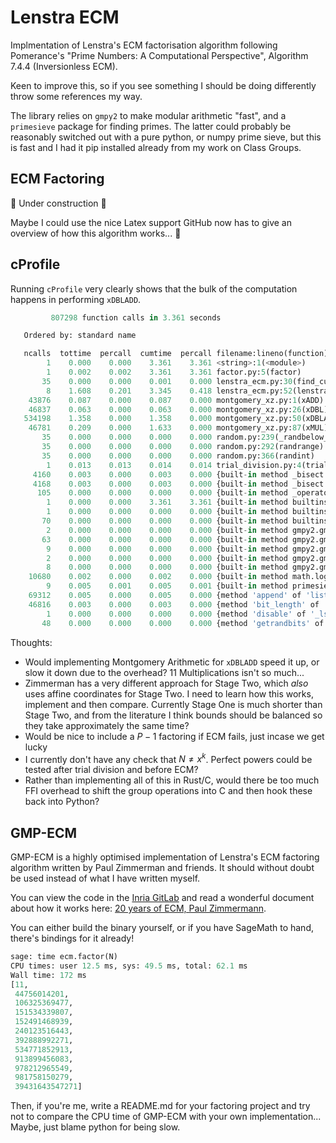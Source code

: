 # Lenstra ECM

Implmentation of Lenstra's ECM factorisation algorithm following Pomerance's "Prime Numbers: A Computational Perspective", Algorithm 7.4.4 (Inversionless ECM).

Keen to improve this, so if you see something I should be doing differently throw some references my way.

The library relies on `gmpy2` to make modular arithmetic "fast", and a `primesieve` package for finding primes. The latter could probably be reasonably switched out with a pure python, or numpy prime sieve, but this is fast and I had it pip installed already from my work on Class Groups.

## ECM Factoring

:construction: Under construction :construction:

Maybe I could use the nice Latex support GitHub now has to give an overview of how this algorithm works... :eyes:

## cProfile

Running `cProfile` very clearly shows that the bulk of the computation happens in performing `xDBLADD`.


```py
         807298 function calls in 3.361 seconds

   Ordered by: standard name

   ncalls  tottime  percall  cumtime  percall filename:lineno(function)
        1    0.000    0.000    3.361    3.361 <string>:1(<module>)
        1    0.002    0.002    3.361    3.361 factor.py:5(factor)
       35    0.000    0.000    0.001    0.000 lenstra_ecm.py:30(find_curve)
        8    1.608    0.201    3.345    0.418 lenstra_ecm.py:52(lenstra_ecm)
    43876    0.087    0.000    0.087    0.000 montgomery_xz.py:1(xADD)
    46837    0.063    0.000    0.063    0.000 montgomery_xz.py:26(xDBL)
   534198    1.358    0.000    1.358    0.000 montgomery_xz.py:50(xDBLADD)
    46781    0.209    0.000    1.633    0.000 montgomery_xz.py:87(xMUL)
       35    0.000    0.000    0.000    0.000 random.py:239(_randbelow_with_getrandbits)
       35    0.000    0.000    0.000    0.000 random.py:292(randrange)
       35    0.000    0.000    0.000    0.000 random.py:366(randint)
        1    0.013    0.013    0.014    0.014 trial_division.py:4(trial_division)
     4160    0.003    0.000    0.003    0.000 {built-in method _bisect.bisect_left}
     4168    0.003    0.000    0.003    0.000 {built-in method _bisect.bisect_right}
      105    0.000    0.000    0.000    0.000 {built-in method _operator.index}
        1    0.000    0.000    3.361    3.361 {built-in method builtins.exec}
        1    0.000    0.000    0.000    0.000 {built-in method builtins.min}
       70    0.000    0.000    0.000    0.000 {built-in method builtins.pow}
        2    0.000    0.000    0.000    0.000 {built-in method gmpy2.gmpy2.ceil}
       63    0.000    0.000    0.000    0.000 {built-in method gmpy2.gmpy2.gcd}
        9    0.000    0.000    0.000    0.000 {built-in method gmpy2.gmpy2.is_prime}
        2    0.000    0.000    0.000    0.000 {built-in method gmpy2.gmpy2.isqrt}
        8    0.000    0.000    0.000    0.000 {built-in method gmpy2.gmpy2.sqrt}
    10680    0.002    0.000    0.002    0.000 {built-in method math.log}
        9    0.005    0.001    0.005    0.001 {built-in method primesieve._primesieve.primes}
    69312    0.005    0.000    0.005    0.000 {method 'append' of 'list' objects}
    46816    0.003    0.000    0.003    0.000 {method 'bit_length' of 'int' objects}
        1    0.000    0.000    0.000    0.000 {method 'disable' of '_lsprof.Profiler' objects}
       48    0.000    0.000    0.000    0.000 {method 'getrandbits' of '_random.Random' objects}
```

Thoughts:

- Would implementing Montgomery Arithmetic for `xDBLADD` speed it up, or slow it down due to the overhead? 11 Multiplications isn't so much...
- Zimmerman has a very different approach for Stage Two, which *also* uses affine coordinates for Stage Two. I need to learn how this works, implement and then compare. Currently Stage One is much shorter than Stage Two, and from the literature I think bounds should be balanced so they take approximately the same time?
- Would be nice to include a $P-1$ factoring if ECM fails, just incase we get lucky
- I currently don't have any check that $N \neq x^k$. Perfect powers could be tested after trial division and before ECM?
- Rather than implementing all of this in Rust/C, would there be too much FFI overhead to shift the group operations into C and then hook these back into Python?


## GMP-ECM

GMP-ECM is a highly optimised implementation of Lenstra's ECM factoring algorithm written by Paul Zimmerman and friends. It should without doubt be used instead of what I have written myself.

You can view the code in the [Inria GitLab](https://gitlab.inria.fr/zimmerma/ecm) and read a wonderful document about how it works here: [20 years of ECM, Paul Zimmermann](https://hal.inria.fr/inria-00070192v1/document). 

You can either build the binary yourself, or if you have SageMath to hand, there's bindings for it already!

```py
sage: time ecm.factor(N)                                                                                                
CPU times: user 12.5 ms, sys: 49.5 ms, total: 62.1 ms
Wall time: 172 ms
[11,
 44756014201,
 106325369477,
 151534339807,
 152491468939,
 240123516443,
 392888992271,
 534771852913,
 913899456083,
 978212965549,
 981758150279,
 39431643547271]
 ```

 Then, if you're me, write a README.md for your factoring project and try not to compare the CPU time of GMP-ECM with your own implementation... Maybe, just blame python for being slow.
